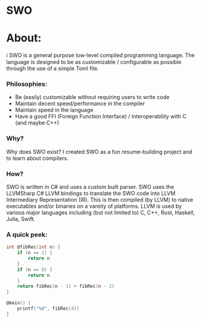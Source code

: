 # SWO

# About:

<aside>
ℹ️ SWO is a general purpose low-level compiled programming language. The language is designed to be as customizable / configurable as possible through the use of a simple Toml file.

</aside>

### Philosophies:

- Be (easily) customizable without requiring users to write code
- Maintain decent speed/performance in the compiler
- Maintain speed in the language
- Have a good FFI (Foreign Function Interface) / Interoperability with C (and maybe C++)

### Why?

Why does SWO exist? I created SWO as a fun resume-building project and to learn about compilers. 

### How?

SWO is written in C# and uses a custom built parser. SWO uses the LLVMSharp C# LLVM bindings to translate the SWO code into LLVM Intermediary Representation (IR). This is then compiled (by LLVM) to native executables and/or binaries on a vareity of platforms. LLVM is used by various major languages including (but not limited to) C, C++, Rust, Haskell, Julia, Swift. 

### A quick peek:

```c
int @fibRec(int n) {
    if (n == 1) {
        return n
    }
    if (n == 0) {
        return n
    }
    return fibRec(n - 1) + fibRec(n - 2)
}

@main() {
    printf("%d", fibRec(4))
}
```
